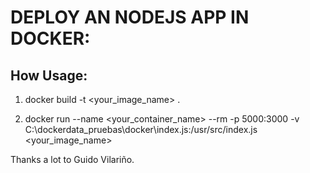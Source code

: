 # DEPLOY AN NODEJS APP IN DOCKER:

## How Usage:

1. docker build -t  <your_image_name> . 

2. docker run  --name <your_container_name> --rm -p 5000:3000 -v C:\dockerdata_pruebas\docker\index.js:/usr/src/index.js <your_image_name>

Thanks a lot to Guido Vilariño.
